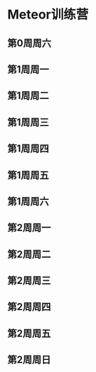 # Meteor训练营

## 第0周周六


## 第1周周一


## 第1周周二


## 第1周周三 


## 第1周周四


## 第1周周五

## 第1周周六


## 第2周周一


## 第2周周二


## 第2周周三 


## 第2周周四


## 第2周周五


## 第2周周日

